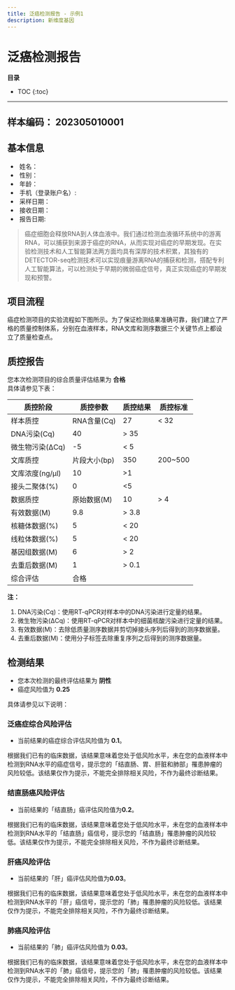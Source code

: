 ```yaml
---
title: 泛癌检测报告 - 示例1
description: 新维度基因
---
```

# 泛癌检测报告

**目录**

* TOC
{:toc}

---

## 样本编码： 202305010001

## 基本信息

*  姓名：
*  性别：								
*  年龄：
*  手机（登录账户名）:			
*  采样日期：
*  接收日期：						
*  报告日期:


> 癌症细胞会释放RNA到人体血液中。我们通过检测血液循环系统中的游离RNA，可以捕获到来源于癌症的RNA，从而实现对癌症的早期发现。在实验检测技术和人工智能算法两方面均具有深厚的技术积累，其独有的DETECTOR-seq检测技术可以实现痕量游离RNA的捕获和检测，搭配专利人工智能算法，可以检测处于早期的微弱癌症信号，真正实现癌症的早期发现和预警。

## 项目流程


癌症检测项目的实验流程如下图所示。为了保证检测结果准确可靠，我们建立了严格的质量控制体系，分别在血液样本，RNA文库和测序数据三个关键节点上都设立了质量检查点。


## 质控报告

您本次检测项目的综合质量评估结果为  **合格**
<br> 具体请参见下表：



| 质控阶段        | 质控参数      | 质控结果 | 质控标准 |
| --------------- | ------------- | -------- | -------- |
| 样本质控        | RNA含量(Cq)   | 27       | < 32     |
| DNA污染(Cq)     | 40            | > 35     |          |
| 微生物污染(ΔCq) | -5            | < 5      |          |
| 文库质控        | 片段大小(bp)  | 350      | 200~500  |
| 文库浓度(ng/μl) | 10            | >1       |          |
| 接头二聚体(%)   | 0             | <5       |          |
| 数据质控        | 原始数据(M)   | 10       | > 4      |
| 有效数据(M)     | 9.8           | > 3.8    |          |
| 核糖体数据(%)   | 5             | < 20     |          |
| 线粒体数据(%)   | 5             | < 20     |          |
| 基因组数据(M)   | 6             | > 2      |          |
| 去重后数据(M)   | 1             | > 0.1    |          |
| 综合评估        | 合格  |          |          |


**注：**
1. DNA污染(Cq)：使用RT-qPCR对样本中的DNA污染进行定量的结果。
2. 微生物污染(ΔCq)：使用RT-qPCR对样本中的细菌核酸污染进行定量的结果。
3. 有效数据(M)：去除低质量测序数据并剪切掉接头序列后得到的测序数据量。
4. 去重后数据(M)：使用分子标签去除重复序列之后得到的测序数据量。

## 检测结果

* 您本次检测的最终评估结果为 **阴性**
* 癌症风险值为 **0.25**

具体请参见以下说明：

### 泛癌症综合风险评估

* 当前结果的癌症综合评估风险值为 **0.1**。

根据我们已有的临床数据，该结果意味着您处于低风险水平，未在您的血液样本中检测到RNA水平的癌症信号，提示您的「结直肠、胃、肝脏和肺部」罹患肿瘤的风险较低。该结果仅作为提示，不能完全排除相关风险，不作为最终诊断结果。

### 结直肠癌风险评估

* 当前结果的「结直肠」癌评估风险值为**0.2**。

根据我们已有的临床数据，该结果意味着您处于低风险水平，未在您的血液样本中检测到RNA水平的「结直肠」癌信号，提示您的「结直肠」罹患肿瘤的风险较低。该结果仅作为提示，不能完全排除相关风险，不作为最终诊断结果。

### 肝癌风险评估

* 当前结果的「肝」癌评估风险值为**0.03**。

根据我们已有的临床数据，该结果意味着您处于低风险水平，未在您的血液样本中检测到RNA水平的「肝」癌信号，提示您的「肺」罹患肿瘤的风险较低。该结果仅作为提示，不能完全排除相关风险，不作为最终诊断结果。

### 肺癌风险评估

* 当前结果的「肺」癌评估风险值为 **0.03**。

根据我们已有的临床数据，该结果意味着您处于低风险水平，未在您的血液样本中检测到RNA水平的「肺」癌信号，提示您的「肺」罹患肿瘤的风险较低。该结果仅作为提示，不能完全排除相关风险，不作为最终诊断结果。
